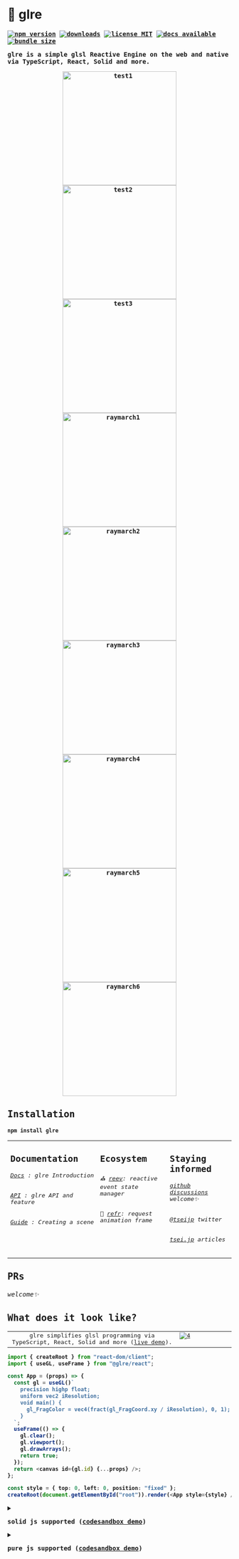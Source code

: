 # 🌇 glre

<strong>
<samp>

<p align="center">

[![ npm version ](
    https://img.shields.io/npm/v/glre?style=flat&colorA=000&colorB=000)](
    https://www.npmjs.com/package/glre)
[![ downloads ](
    https://img.shields.io/npm/dm/glre.svg?style=flat&colorA=000&colorB=000)](
    https://www.npmtrends.com/glre)
[![ license MIT ](
    https://img.shields.io/npm/l/glre?style=flat&colorA=000&colorB=000)](
    https://github.com/tseijp/glre)
[![ docs available ](
    https://img.shields.io/badge/docs-available-000.svg?style=flat&colorA=000)](
    https://glre.tsei.jp/>)
[![ bundle size ](
    https://img.shields.io/bundlephobia/minzip/glre?style=flat&colorA=000&colorB=000)](
    https://bundlephobia.com/package/glre@latest)

glre is a simple glsl Reactive Engine on the web and native via TypeScript, React, Solid and more.

</p>
<p align="center" valign="top">
  <a href="https://codesandbox.io/s/glre-test1-skyl9p">
    <img alt="test1" width="256" src="https://user-images.githubusercontent.com/40712342/212297558-15a1e721-55d6-4b6f-aab4-9f5d7cede2cb.gif"></img>
  </a>
  <a href="https://codesandbox.io/s/glre-test2-c1syho">
    <img alt="test2" width="256" src="https://user-images.githubusercontent.com/40712342/212297576-e12cef1b-b0e0-40cb-ac0f-7fb387ae6da8.gif"></img>
  </a>
  <a href="https://codesandbox.io/s/glre-test3-ntlk3l">
    <img alt="test3" width="256" src="https://user-images.githubusercontent.com/40712342/212297587-0227d536-5cef-447a-be3e-4c93dad002a2.gif"></img>
  </a>
  <a href="https://codesandbox.io/s/glre-raymarch-test-q8pyxv" target="_blank" rel="noopener">
    <img alt="raymarch1" width="256" src="https://user-images.githubusercontent.com/40712342/215024903-90f25934-1018-4f2a-81e6-f16e5c64c378.gif">
  </a>
  <a href="https://codesandbox.io/s/glre-raymarch-test2-fcds29" target="_blank" rel="noopener">
    <img alt="raymarch2" width="256" src="https://user-images.githubusercontent.com/40712342/215024942-27766b2b-7b85-4725-bb3d-865bf137ea29.gif">
  </a>
  <a href="https://codesandbox.io/s/glre-raymarch-test3-nx6ggi" target="_blank" rel="noopener">
    <img alt="raymarch3" width="256" src="https://user-images.githubusercontent.com/40712342/215025052-c2fa46e5-5e0e-4de8-baee-869ca6135a61.gif">
  </a>
  <a href="https://codesandbox.io/s/glre-raymarch-test4-cy1wpp" target="_blank" rel="noopener">
    <img alt="raymarch4" width="256" src="https://user-images.githubusercontent.com/40712342/215025289-132b4213-aabc-48f2-bbe3-05764a8dae42.gif">
  </a>
  <a href="https://codesandbox.io/s/glre-raymarch-test5-19v0g7" target="_blank" rel="noopener">
    <img alt="raymarch5" width="256" src="https://user-images.githubusercontent.com/40712342/215025456-8ab75328-ca7a-41f6-b5fe-98dd58410b38.gif">
  </a>
  <a href="https://codesandbox.io/s/glre-raymarch-test6-jew0it" target="_blank" rel="noopener">
    <img alt="raymarch6" width="256" src="https://user-images.githubusercontent.com/40712342/215025517-343fdfbf-af54-497c-a759-267acc450366.gif">
  </a>
</p>

## Installation

```ruby
npm install glre
```

<table>
<td width="1000px" valign="top">

## Documentation

###### [Docs][docs] : glre Introduction

###### [API][api] : glre API and feature

###### [Guide][guide] : Creating a scene

[docs]: https://glre.tsei.jp/docs
[api]: https://glre.tsei.jp/api
[guide]: https://glre.tsei.jp/guide

</td>
<td width="1000px" valign="top">

## Ecosystem

###### ⛪️ [reev][reev]: reactive event state manager

###### 🌃 [refr][refr]: request animation frame

[reev]: https://github.com/tseijp/reev
[refr]: https://github.com/tseijp/refr

</td>
<td width="1000px" valign="top">

## Staying informed

###### [github discussions][github] welcome✨

###### [@tseijp][twitter] twitter

###### [tsei.jp][articles] articles

[github]: https://github.com/tseijp/glre/discussions
[twitter]: https://twitter.com/tseijp
[articles]: https://tsei.jp/articles

</td>
</table>

## PRs

###### welcome✨

## What does it look like?

<table>
  <tr>
    <td width="7500px" align="center" valign="center">
      glre simplifies glsl programming via TypeScript, React, Solid and more (<a href="https://codesandbox.io/s/glre-basic-demo-ppzo3d">live demo</a>).
    </td>
    <td width="2500px" valign="top">
      <a href="https://codesandbox.io/s/glre-basic-demo-ppzo3d">
        <img alt="4" src="https://i.imgur.com/Lb3h9fs.jpg"></img>
      </a>
    </td>
  </tr>
</table>

```ts
import { createRoot } from "react-dom/client";
import { useGL, useFrame } from "@glre/react";

const App = (props) => {
  const gl = useGL()`
    precision highp float;
    uniform vec2 iResolution;
    void main() {
      gl_FragColor = vec4(fract(gl_FragCoord.xy / iResolution), 0, 1);
    }
  `;
  useFrame(() => {
    gl.clear();
    gl.viewport();
    gl.drawArrays();
    return true;
  });
  return <canvas id={gl.id} {...props} />;
};

const style = { top: 0, left: 0, position: "fixed" };
createRoot(document.getElementById("root")).render(<App style={style} />);
```

<details>
<summary>

solid js supported ([codesandbox demo](https://codesandbox.io/s/glre-basic-demo2-m1h6cr))

</summary>

```html
<html>
  <body>
    <script type="module">
      import html from "https://cdn.skypack.dev/solid-js/html";
      import { gl } from "https://cdn.skypack.dev/glre@latest";
      import { render } from "https://cdn.skypack.dev/solid-js/web";
      import { onCleanup, onMount } from "https://cdn.skypack.dev/solid-js";

      function createGL(config, _gl) {
        const self = _gl || (gl.default = gl(config));
        onMount(() => self.mount());
        onCleanup(() => self.clean());
        return self;
      }

      function onFrame(fun, self) {
        if (!self) self = gl.default;
        onMount(() => self.setFrame(fun));
      }

      const App = () => {
        const gl = createGL()`
          precision highp float;
          uniform vec2 iResolution;
          void main() {
            gl_FragColor = vec4(fract(gl_FragCoord.xy / iResolution), 0, 1);
          }
        `;
        onFrame(() => {
          gl.clear();
          gl.viewport();
          gl.drawArrays();
          return true;
        });
        return html`<canvas id=${gl.id} />`;
      };

      render(App, document.body);
    </script>
  </body>
</html>
```

</details>
<details>
<summary>

pure js supported ([codesandbox demo](https://codesandbox.io/s/glre-basic-demo3-3bhr3y))

</summary>

```html
<!DOCTYPE html>
<html>
  <body>
    <script type="module">
      import createGL from "https://cdn.skypack.dev/glre@latest"
      const gl = createGL`
        precision highp float;
        uniform vec2 iResolution;
        void main() {
          gl_FragColor = vec4(fract(gl_FragCoord.xy / iResolution), 0, 1);
        }
      `;

      gl.setFrame(() => {
        gl.clear();
        gl.viewport();
        gl.drawArrays();
        return true;
      });

      const style = { top: 0, left: 0, position: "fixed" };
      const canvas = document.createElement("canvas");
      Object.assign(canvas, { id: gl.id });
      Object.assign(canvas.style, style);
      document.body.append(canvas);
      window.addEventListener("DOMContentLoaded", gl.mount);
    </script>
  </body>
</html>
```

</details>
</samp>
</strong>
